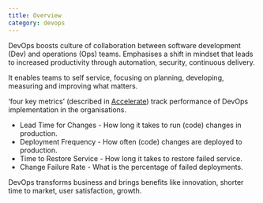 ```yaml
---
title: Overview
category: devops
---
```



DevOps boosts culture of collaboration between software development \(Dev\) and operations \(Ops\) teams. Emphasises a shift in mindset that leads to increased productivity through automation, security, continuous delivery. 

It enables teams to self service, focusing on planning, developing, measuring and improving what matters.

‘four key metrics’ \(described in [Accelerate](https://www.amazon.com/Accelerate-Software-Performing-Technology-Organizations-ebook/dp/B07B9F83WM)\) track performance of DevOps implementation in the organisations.  
  
   * Lead Time for Changes - How long it takes to run \(code\) changes in production.  
   * Deployment Frequency - How often \(code\) changes are deployed to production.  
   * Time to Restore Service - How long it takes to restore failed service.  
   * Change Failure Rate - What is the percentage of failed deployments.

DevOps transforms business and brings benefits like innovation, shorter time to market, user satisfaction, growth.  




